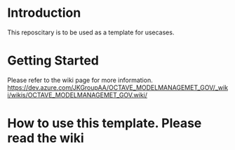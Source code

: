# Introduction
This reposcitary is to be used as a template for usecases.

# Getting Started
Please refer to the wiki page for more information.
https://dev.azure.com/JKGroupAA/OCTAVE_MODELMANAGEMET_GOV/_wiki/wikis/OCTAVE_MODELMANAGEMET_GOV.wiki/

# How to use this template. Please read the wiki
